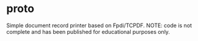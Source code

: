 # proto
 Simple document record printer based on Fpdi/TCPDF. NOTE: code is not complete and has been published for educational purposes only.
